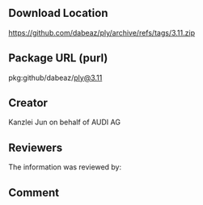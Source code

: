 ﻿## Download Location

https://github.com/dabeaz/ply/archive/refs/tags/3.11.zip

## Package URL (purl)

pkg:github/dabeaz/ply@3.11

## Creator

Kanzlei Jun on behalf of AUDI AG

## Reviewers

The information was reviewed by:


## Comment
